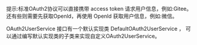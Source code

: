 提示:标准OAuth2协议可以直接携带 access token 请求用户信息，例如:Gitee。
还有些则需要先获取Openld，再使用 Openld 获取用户信息，例如:微信。

OAuth2UserService 接口有一个默认实现类 DefaultOAuth2UserService ，
可以通过编写默认实现类的子类来实现自定义OAuth2UserService。